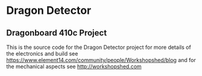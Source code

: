 # Dragon Detector
## Dragonboard 410c Project
This is the source code for the Dragon Detector project for more details of the electronics and build see https://www.element14.com/community/people/Workshopshed/blog and for the mechanical aspects see http://workshopshed.com
